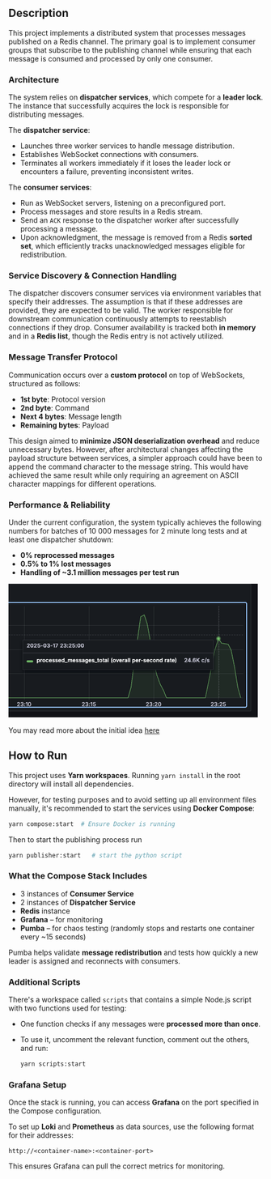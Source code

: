 ## Description

This project implements a distributed system that processes messages published on a Redis channel. The primary goal is to implement consumer groups that subscribe to the publishing channel while ensuring that each message is consumed and processed by only one consumer.  

### **Architecture**  
The system relies on **dispatcher services**, which compete for a **leader lock**. The instance that successfully acquires the lock is responsible for distributing messages.  

The **dispatcher service**:  
- Launches three worker services to handle message distribution.  
- Establishes WebSocket connections with consumers.  
- Terminates all workers immediately if it loses the leader lock or encounters a failure, preventing inconsistent writes.  

The **consumer services**:  
- Run as WebSocket servers, listening on a preconfigured port.  
- Process messages and store results in a Redis stream.  
- Send an `ACK` response to the dispatcher worker after successfully processing a message.  
- Upon acknowledgment, the message is removed from a Redis **sorted set**, which efficiently tracks unacknowledged messages eligible for redistribution.  

### **Service Discovery & Connection Handling**  
The dispatcher discovers consumer services via environment variables that specify their addresses. The assumption is that if these addresses are provided, they are expected to be valid. The worker responsible for downstream communication continuously attempts to reestablish connections if they drop. Consumer availability is tracked both **in memory** and in a **Redis list**, though the Redis entry is not actively utilized.  

### **Message Transfer Protocol**  
Communication occurs over a **custom protocol** on top of WebSockets, structured as follows:  
- **1st byte**: Protocol version  
- **2nd byte**: Command  
- **Next 4 bytes**: Message length  
- **Remaining bytes**: Payload  

This design aimed to **minimize JSON deserialization overhead** and reduce unnecessary bytes. However, after architectural changes affecting the payload structure between services, a simpler approach could have been to append the command character to the message string. This would have achieved the same result while only requiring an agreement on ASCII character mappings for different operations.

### **Performance & Reliability**  
Under the current configuration, the system typically achieves the following numbers for batches of 10 000 messages for 2 minute long tests and at least one dispatcher shutdown:  
- **0% reprocessed messages**  
- **0.5% to 1% lost messages** 
- **Handling of ~3.1 million messages per test run**  

![Process event count](docs/process_messages.png)

You may read more about the initial idea [here](docs/PRELIMINARY_IMPLEMENTATION_IDEA.md)

## How to Run 

This project uses **Yarn workspaces**. Running `yarn install` in the root directory will install all dependencies.  

However, for testing purposes and to avoid setting up all environment files manually, it's recommended to start the services using **Docker Compose**:  

```sh
yarn compose:start  # Ensure Docker is running
```  

Then to start the publishing process run

```sh
yarn publisher:start   # start the python script
```

### What the Compose Stack Includes  

- 3 instances of **Consumer Service** 
- 2 instances of **Dispatcher Service** 
- **Redis** instance
- **Grafana** – for monitoring  
- **Pumba** – for chaos testing (randomly stops and restarts one container every ~15 seconds)  

Pumba helps validate **message redistribution** and tests how quickly a new leader is assigned and reconnects with consumers.  

### Additional Scripts  

There's a workspace called `scripts` that contains a simple Node.js script with two functions used for testing:  

- One function checks if any messages were **processed more than once**.  
- To use it, uncomment the relevant function, comment out the others, and run:  

  ```sh
  yarn scripts:start
  ```  

### Grafana Setup  

Once the stack is running, you can access **Grafana** on the port specified in the Compose configuration.  

To set up **Loki** and **Prometheus** as data sources, use the following format for their addresses:  

```plaintext
http://<container-name>:<container-port>
``` 

This ensures Grafana can pull the correct metrics for monitoring.